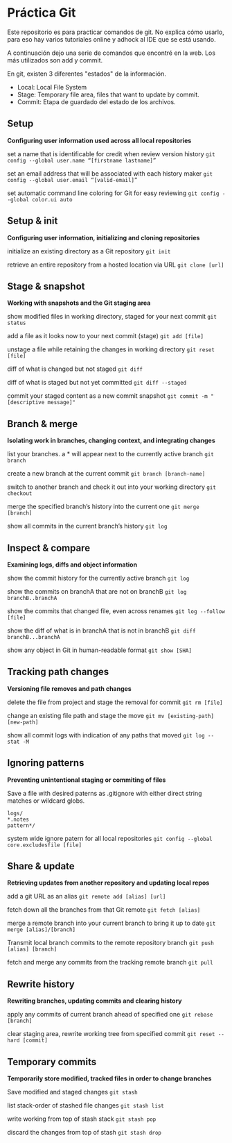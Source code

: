 # Práctica Git 

Este repositorio es para practicar comandos de git. No explica cómo usarlo, para eso hay varios tutoriales online y adhock al IDE que se está usando.

A continuación dejo una serie de comandos que encontré en la web. Los más utilizados son add y commit.



En git, existen 3 diferentes "estados" de la información.
- Local: Local File System
- Stage: Temporary file area, files that want to update by commit.
- Commit: Etapa de guardado del estado de los archivos.

## Setup
**Configuring user information used across all local repositories**

set a name that is identificable for credit when review version history
 `git config --global user.name “[firstname lastname]” `

set an email address that will be associated with each history maker
`git config --global user.email “[valid-email]” `

set automatic command line coloring for Git for easy reviewing
`git config --global color.ui auto ` 


## Setup & init
**Configuring user information, initializing and cloning repositories**

initialize an existing directory as a Git repository
 `git init`

retrieve an entire repository from a hosted location via URL
`git clone [url]`


## Stage & snapshot
**Working with snapshots and the Git staging area**

show modified files in working directory, staged for your next commit
`git status`

add a file as it looks now to your next commit (stage)
`git add [file]`

unstage a file while retaining the changes in working directory
`git reset [file]`

diff of what is changed but not staged
`git diff`

diff of what is staged but not yet committed
`git diff --staged`

commit your staged content as a new commit snapshot
`git commit -m "[descriptive message]"`


## Branch & merge
**Isolating work in branches, changing context, and integrating changes**

list your branches. a * will appear next to the currently active branch
`git branch`

create a new branch at the current commit
`git branch [branch-name]`

switch to another branch and check it out into your working directory
`git checkout`

merge the specified branch’s history into the current one
`git merge [branch]`

show all commits in the current branch’s history
`git log`


## Inspect & compare
**Examining logs, diffs and object information**

show the commit history for the currently active branch
`git log`

show the commits on branchA that are not on branchB
`git log branchB..branchA`

show the commits that changed file, even across renames
`git log --follow [file]`

show the diff of what is in branchA that is not in branchB
`git diff branchB...branchA`

show any object in Git in human-readable format
`git show [SHA]`


## Tracking path changes
**Versioning file removes and path changes**

delete the file from project and stage the removal for commit
`git rm [file]`

change an existing file path and stage the move
`git mv [existing-path] [new-path]`

show all commit logs with indication of any paths that moved
`git log --stat -M`

## Ignoring patterns
**Preventing unintentional staging or commiting of files**

Save a file with desired paterns as .gitignore with either direct string matches or wildcard globs.
``` 
logs/ 
*.notes 
pattern*/ 
```

system wide ignore patern for all local repositories
`git config --global core.excludesfile [file]`


## Share & update
**Retrieving updates from another repository and updating local repos**

add a git URL as an alias
`git remote add [alias] [url]`

fetch down all the branches from that Git remote
`git fetch [alias]`

merge a remote branch into your current branch to bring it up to date
`git merge [alias]/[branch]`

Transmit local branch commits to the remote repository branch
`git push [alias] [branch]`

fetch and merge any commits from the tracking remote branch
`git pull`


## Rewrite history
**Rewriting branches, updating commits and clearing history**

apply any commits of current branch ahead of specified one
`git rebase [branch]`

clear staging area, rewrite working tree from specified commit
`git reset --hard [commit]`


## Temporary commits
**Temporarily store modified, tracked files in order to change branches**

Save modified and staged changes
`git stash`

list stack-order of stashed file changes
`git stash list`

write working from top of stash stack
`git stash pop`

discard the changes from top of stash
`git stash drop`


